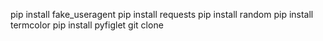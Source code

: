 pip install fake_useragent
pip install requests
pip install random
pip install termcolor
pip install pyfiglet
git clone 
